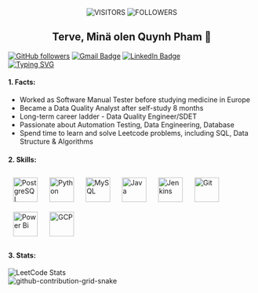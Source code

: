 <div align="center">
<img alt="VISITORS" src="https://komarev.com/ghpvc/?username=ttqp2812fi&style=flat&labelColor=green&logo=github&label=PROFILE+VIEWS&color=brightgreen"/>
<img alt="FOLLOWERS" src="https://img.shields.io/github/followers/ttqp2812fi?color=brightgreen&logo=githubb&label=FOLLOWERS"/>
<br>
<h2> Terve, Minä olen Quynh Pham 👋 </h2>
</div>

[![GitHub followers](https://img.shields.io/github/followers/ttqp2812fi?label=Follow&style=social)](https://github.com/ttqp2812fi/?tab=follow)
[![Gmail Badge](https://img.shields.io/badge/-qptt2812-c14438?style=social&logo=Gmail&logoColor=red&link=mailto:qptt2812@gmail.com)](mailto:qptt2812@gmail.com)
[![LinkedIn Badge](https://img.shields.io/badge/-LinkedIn-blue?style=social&logo=Linkedin&logoColor=blue&link=https://www.linkedin.com/in/qphamtt12/)](https://www.linkedin.com/in/qphamtt12/)
<br>
[![Typing SVG](https://readme-typing-svg.demolab.com?font=Fira+Code&pause=1000&random=false&width=435&lines=Manual+Tester;Data+Analytics+Engineer;r%2FData+Quality+Analyst;Automation+Tester)](https://git.io/typing-svg)

#### 1. Facts:
- Worked as Software Manual Tester before studying medicine in Europe
- Became a Data Quality Analyst after self-study 8 months
- Long-term career ladder - Data Quality Engineer/SDET
- Passionate about Automation Testing, Data Engineering, Database
- Spend time to learn and solve Leetcode problems, including SQL, Data Structure & Algorithms 

#### 2. Skills: 
<div align="left">  
<a href="https://www.postgresql.org/" target="_blank"><img style="margin: 10px" src="https://profilinator.rishav.dev/skills-assets/postgresql-original-wordmark.svg" alt="PostgreSQL" height="50" /></a>  
<a href="https://www.python.org/" target="_blank"><img style="margin: 10px" src="https://profilinator.rishav.dev/skills-assets/python-original.svg" alt="Python" height="50" /></a>  
<a href="https://www.mysql.com/" target="_blank"><img style="margin: 10px" src="https://profilinator.rishav.dev/skills-assets/mysql-original-wordmark.svg" alt="MySQL" height="50" /></a>  
<a href="https://www.java.com/" target="_blank"><img style="margin: 10px" src="https://profilinator.rishav.dev/skills-assets/java-original-wordmark.svg" alt="Java" height="50" /></a>  
<a href="https://www.jenkins.io/" target="_blank"><img style="margin: 10px" src="https://profilinator.rishav.dev/skills-assets/jenkins-icon.svg" alt="Jenkins" height="50" /></a>  
<a href="https://github.com/" target="_blank"><img style="margin: 10px" src="https://profilinator.rishav.dev/skills-assets/git-scm-icon.svg" alt="Git" height="50" /></a>  
<a href="https://powerbi.microsoft.com/en-us/" target="_blank"><img style="margin: 10px" src="https://profilinator.rishav.dev/skills-assets/powerbi.png" alt="Power Bi" height="50" /></a>  
<a href="https://cloud.google.com/" target="_blank"><img style="margin: 10px" src="https://profilinator.rishav.dev/skills-assets/google_cloud-icon.svg" alt="GCP" height="50" /></a>  
</div>

#### 3. Stats:

![LeetCode Stats](https://leetcode.card.workers.dev/ttquynh-pham?theme=dark&font=source_code_pro&extension=null)
<br>
![github-contribution-grid-snake](https://github.com/ttqp2812fi/ttqp2812fi/assets/93593303/cec5093e-8dbd-4960-906f-8cd82d71abf9)
